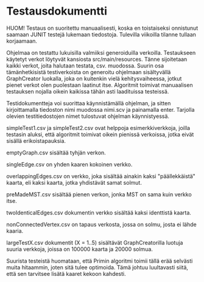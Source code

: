 <h1>Testausdokumentti</h1>

HUOM! Testaus on suoritettu manuaalisesti, koska en toistaiseksi onnistunut saamaan JUNIT testejä lukemaan
tiedostoja. Tulevilla viikoilla tilanne tullaan korjaamaan.
<p/>
Ohjelmaa on testattu lukuisilla valmiiksi generoiduilla verkoilla. Testaukseen käytetyt verkot löytyvät kansiosta
src/main/resources. Tänne sijoitetaan kaikki verkot, joita halutaan testata, csv. muodossa. Suurin osa 
tämänhetkisistä testiverkoista on generoitu ohjelmaan sisältyvällä GraphCreator luokalla, joka on kuitenkin vielä
kehitysvaiheessa, jotkut pienet verkot olen puolestaan laatinut itse. Algoritmit toimivat manuaalisen testauksen 
nojalla oikein kaikissa tähän asti laadituissa testeissä.
<p/>
Testidokumentteja voi suorittaa käynnistämällä ohjelman, ja sitten kirjoittamalla tiedoston nimi muodossa nimi.scv ja
painamalla enter. Tarjolla olevien testitiedostojen nimet tulostuvat ohjelman käynnistyessä.
<p/>
simpleTest1.csv ja simpleTest2.csv ovat helppoja esimerkkiverkkoja, joilla testasin aluksi, että algoritmit toimivat
oikein pienissä verkoissa, jotka eivät sisällä erikoistapauksia.
<p/>
emptyGraph.csv sisältää tyhjän verkon.
<p/>
singleEdge.csv on yhden kaaren kokoinen verkko.
<p/>
overlappingEdges.csv on verkko, joka sisältää ainakin kaksi "päällekkäistä" kaarta, eli kaksi kaarta, jotka 
yhdistävät samat solmut. 
<p/>
preMadeMST.csv sisältää pienen verkon, jonka MST on sama kuin verkko itse.
<p/>
twoIdenticalEdges.csv dokumentin verkko sisältää kaksi identtistä kaarta.
<p/>
nonConnectedVertex.csv on tapaus verkosta, jossa on solmu, josta ei lähde kaaria.
<p/>
largeTestX.csv dokumentit (X = 1..5) sisältävät GraphCreatorilla luotuja suuria verkkoja, joissa on 100000 kaarta ja
20000 solmua. 
<p/>
Suurista testeistä huomataan, että Primin algoritmi toimii tällä erää selvästi muita hitaammin, joten sitä tulee 
optimoida. Tämä johtuu luultavasti siitä, että sen tarvitsee lisätä kaaret kekoon kahdesti.
